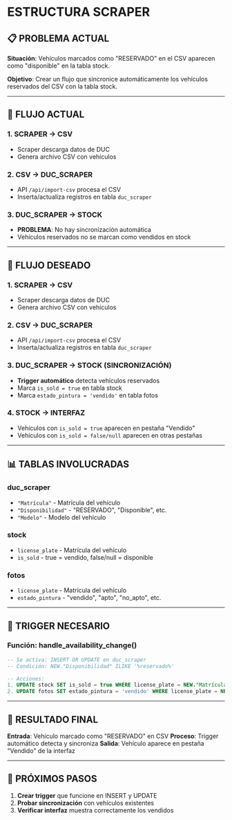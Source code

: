 # ESTRUCTURA SCRAPER

## 📋 PROBLEMA ACTUAL

**Situación**: Vehículos marcados como "RESERVADO" en el CSV aparecen como "disponible" en la tabla stock.

**Objetivo**: Crear un flujo que sincronice automáticamente los vehículos reservados del CSV con la tabla stock.

---

## 🔄 FLUJO ACTUAL

### 1. SCRAPER → CSV
- Scraper descarga datos de DUC
- Genera archivo CSV con vehículos

### 2. CSV → DUC_SCRAPER
- API `/api/import-csv` procesa el CSV
- Inserta/actualiza registros en tabla `duc_scraper`

### 3. DUC_SCRAPER → STOCK
- **PROBLEMA**: No hay sincronización automática
- Vehículos reservados no se marcan como vendidos en stock

---

## 🎯 FLUJO DESEADO

### 1. SCRAPER → CSV
- Scraper descarga datos de DUC
- Genera archivo CSV con vehículos

### 2. CSV → DUC_SCRAPER
- API `/api/import-csv` procesa el CSV
- Inserta/actualiza registros en tabla `duc_scraper`

### 3. DUC_SCRAPER → STOCK (SINCRONIZACIÓN)
- **Trigger automático** detecta vehículos reservados
- Marca `is_sold = true` en tabla stock
- Marca `estado_pintura = 'vendido'` en tabla fotos

### 4. STOCK → INTERFAZ
- Vehículos con `is_sold = true` aparecen en pestaña "Vendido"
- Vehículos con `is_sold = false/null` aparecen en otras pestañas

---

## 📊 TABLAS INVOLUCRADAS

### duc_scraper
- `"Matrícula"` - Matrícula del vehículo
- `"Disponibilidad"` - "RESERVADO", "Disponible", etc.
- `"Modelo"` - Modelo del vehículo

### stock
- `license_plate` - Matrícula del vehículo
- `is_sold` - true = vendido, false/null = disponible

### fotos
- `license_plate` - Matrícula del vehículo
- `estado_pintura` - "vendido", "apto", "no_apto", etc.

---

## 🔧 TRIGGER NECESARIO

### Función: handle_availability_change()
```sql
-- Se activa: INSERT OR UPDATE en duc_scraper
-- Condición: NEW."Disponibilidad" ILIKE '%reservado%'

-- Acciones:
1. UPDATE stock SET is_sold = true WHERE license_plate = NEW."Matrícula"
2. UPDATE fotos SET estado_pintura = 'vendido' WHERE license_plate = NEW."Matrícula"
```

---

## 🎯 RESULTADO FINAL

**Entrada**: Vehículo marcado como "RESERVADO" en CSV
**Proceso**: Trigger automático detecta y sincroniza
**Salida**: Vehículo aparece en pestaña "Vendido" de la interfaz

---

## 📝 PRÓXIMOS PASOS

1. **Crear trigger** que funcione en INSERT y UPDATE
2. **Probar sincronización** con vehículos existentes
3. **Verificar interfaz** muestra correctamente los vendidos 